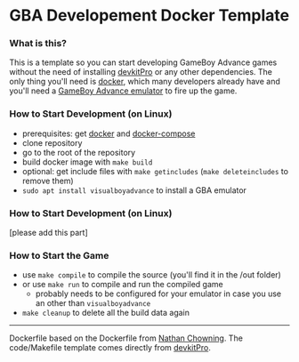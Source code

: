 # GBA Developement Docker Template

### What is this?
This is a template so you can start developing GameBoy Advance games without the need of installing [devkitPro](https://devkitpro.org/) or any other dependencies. The only thing you'll need is [docker](https://www.docker.com/get-started/), which many developers already have and you'll need a [GameBoy Advance emulator](https://www.addictivetips.com/ubuntu-linux-tips/play-nintendo-gameboy-games-on-linux/#:~:text=The%20VisualBoy%20Advance%20Emulation%20tool,Color%20and%20the%20Gameboy%20Advance.) to fire up the game.

### How to Start Development (on Linux)
* prerequisites: get [docker](https://www.docker.com/get-started/) and [docker-compose](https://docs.docker.com/compose/install/)
* clone repository
* go to the root of the repository
* build docker image with `make build`
* optional: get include files with `make getincludes` (`make deleteincludes` to remove them)
* `sudo apt install visualboyadvance` to install a GBA emulator

### How to Start Development (on Linux)
[please add this part]

### How to Start the Game
* use `make compile` to compile the source (you'll find it in the /out folder)
* or use `make run` to compile and run the compiled game
    * probably needs to be configured for your emulator in case you use an other than `visualboyadvance`
* `make cleanup` to delete all the build data again


_____

Dockerfile based on the Dockerfile from [Nathan Chowning](https://github.com/nchowning/dockerfiles/tree/master/switchdev). 
The code/Makefile template comes directly from [devkitPro](https://github.com/devkitPro/gba-examples).